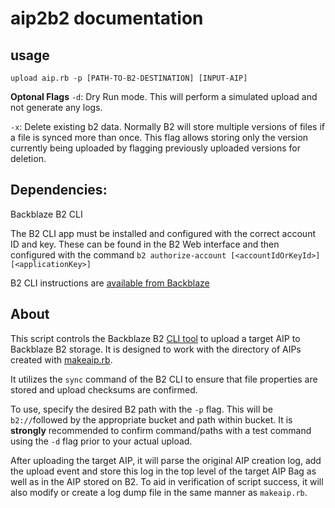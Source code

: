 # aip2b2 documentation

## usage 
`upload aip.rb -p [PATH-TO-B2-DESTINATION] [INPUT-AIP]`

__Optonal Flags__
`-d`: Dry Run mode. This will perform a simulated upload and not generate any logs.

`-x`: Delete existing b2 data. Normally B2 will store multiple versions of files if a file is synced more than once. This flag allows storing only the version currently being uploaded by flagging previously uploaded versions for deletion.

## Dependencies:
Backblaze B2 CLI

The B2 CLI app must be installed and configured with the correct account ID and key. These can be found in the B2 Web interface and then configured with the command `b2 authorize-account [<accountIdOrKeyId>] [<applicationKey>]`

B2 CLI instructions are [available from Backblaze](https://www.backblaze.com/b2/docs/quick_command_line.html) 

## About
This script controls the Backblaze B2 [CLI tool](https://www.backblaze.com/b2/docs/quick_command_line.html) to upload a target AIP to Backblaze B2 storage. It is designed to work with the directory of AIPs created with [makeaip.rb](https://github.com/WSU-CDSC/microservices/blob/master/Resources/makeaip.md).

It utilizes the `sync` command of the B2 CLI to ensure that file properties are stored and upload checksums are confirmed.

To use, specify the desired B2 path with the `-p` flag. This will be `b2://`followed by the appropriate bucket and path within bucket. It is __strongly__ recommended to confirm command/paths with a test command using the `-d` flag prior to your actual upload.

After uploading the target AIP, it will parse the original AIP creation log, add the upload event and store this log in the top level of the target AIP Bag as well as in the AIP stored on B2. To aid in verification of script success, it will also modify or create a log dump file in the same manner as `makeaip.rb`.
